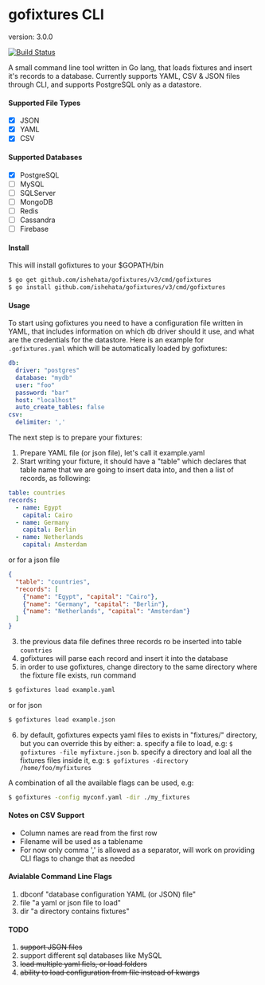 # gofixtures CLI

version: 3.0.0

[![Build Status](https://travis-ci.org/ishehata/gofixtures.svg)](https://travis-ci.org/ishehata/gofixtures)

A small command line tool written in Go lang, that loads fixtures
and insert it's records to a database. Currently supports YAML, CSV & JSON files
through CLI, and supports PostgreSQL only as a datastore.

#### Supported File Types

- [X] JSON
- [X] YAML
- [X] CSV

#### Supported Databases

- [X] PostgreSQL
- [ ] MySQL
- [ ] SQLServer 
- [ ] MongoDB
- [ ] Redis
- [ ] Cassandra
- [ ] Firebase

#### Install

This will install gofixtures to your $GOPATH/bin

```bash
$ go get github.com/ishehata/gofixtures/v3/cmd/gofixtures
$ go install github.com/ishehata/gofixtures/v3/cmd/gofixtures
```

#### Usage

To start using gofixtures you need to have a configuration file written in YAML, that includes information
on which db driver should it use, and what are the credentials for the datastore.
Here is an example for `.gofixtures.yaml` which will be automatically loaded
by gofixtures:

```yaml
db:
  driver: "postgres"
  database: "mydb"
  user: "foo"
  password: "bar"
  host: "localhost"
  auto_create_tables: false
csv:
  delimiter: ','
```

The next step is to prepare your fixtures:

1. Prepare YAML file (or json file), let's call it example.yaml
2. Start writing your fixture, it should have a "table" which declares that table name
that we are going to insert data into, and then a list of records, as following:

```yaml
table: countries
records:
  - name: Egypt
    capital: Cairo
  - name: Germany
    capital: Berlin
  - name: Netherlands
    capital: Amsterdam
```

or for a json file

```json
{
  "table": "countries",
  "records": [
    {"name": "Egypt", "capital": "Cairo"},
    {"name": "Germany", "capital": "Berlin"},
    {"name": "Netherlands", "capital": "Amsterdam"}
  ]
}
```

3. the previous data file defines three records ro be inserted into table `countries`
4. gofixtures will parse each record and insert it into the database
5. in order to use gofixtures, change directory to the same directory where the fixture file exists, run command

```bash
$ gofixtures load example.yaml
```

or for json

```bash
$ gofixtures load example.json
```

6. by default, gofixtures expects yaml files to exists in "fixtures/" directory, but you can override this by either:
	a. specify a file to load, e.g: `$ gofixtures -file myfixture.json`
	b. specify a directory and loal all the fixtures files inside it, e.g: `$ gofixtures -directory /home/foo/myfixtures`

A combination of all the available flags can be used, e.g:

```bash
$ gofixtures -config myconf.yaml -dir ./my_fixtures 
```


#### Notes on CSV Support

- Column names are read from the first row
- Filename will be used as a tablename
- For now only comma ',' is allowed as a separator, will work on providing CLI flags to change that as needed

#### Avialable Command Line Flags

1. dbconf "database configuration YAML (or JSON) file"
3. file "a yaml or json file to load"
4. dir "a directory contains fixtures"



#### TODO

1. ~~support JSON files~~
2. support different sql databases like MySQL
3. ~~load multiple yaml fiels, or load folders~~
4. ~~ability to load configuration from file instead of kwargs~~
